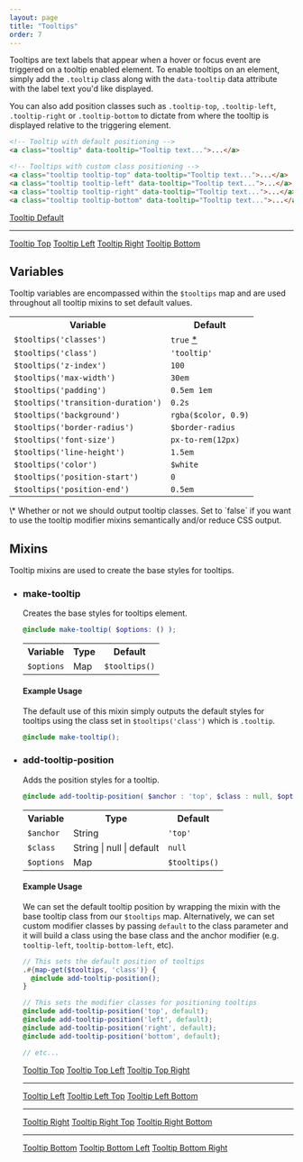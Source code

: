 ```yaml
---
layout: page
title: "Tooltips"
order: 7
---
```


Tooltips are text labels that appear when a hover or focus event are triggered on a tooltip enabled element. To enable tooltips on an element, simply add the `.tooltip` class along with the `data-tooltip` data attribute with the label text you'd like displayed.

You can also add position classes such as `.tooltip-top`, `.tooltip-left`, `.tooltip-right` or `.tooltip-bottom` to dictate from where the tooltip is displayed relative to the triggering element.

```html
<!-- Tooltip with default positioning -->
<a class="tooltip" data-tooltip="Tooltip text...">...</a>

<!-- Tooltips with custom class positioning -->
<a class="tooltip tooltip-top" data-tooltip="Tooltip text...">...</a>
<a class="tooltip tooltip-left" data-tooltip="Tooltip text...">...</a>
<a class="tooltip tooltip-right" data-tooltip="Tooltip text...">...</a>
<a class="tooltip tooltip-bottom" data-tooltip="Tooltip text...">...</a>
```

<div class="demo demo-tooltips">
  <a href="#" class="button tooltip" data-tooltip="Tooltip text here...">Tooltip Default</a>

  <hr>

  <a href="#" class="button tooltip tooltip-top" data-tooltip="Tooltip text here...">Tooltip Top</a>
  <a href="#" class="button tooltip tooltip-left" data-tooltip="Tooltip text here...">Tooltip Left</a>
  <a href="#" class="button tooltip tooltip-right" data-tooltip="Tooltip text here...">Tooltip Right</a>
  <a href="#" class="button tooltip tooltip-bottom" data-tooltip="Tooltip text here...">Tooltip Bottom</a>
</div><!-- .demo -->

## Variables

Tooltip variables are encompassed within the `$tooltips` map and are used throughout all tooltip mixins to set default values.

<table class="table table-docs">
  <tr>
    <th>Variable</th>
    <th>Default</th>
  </tr>
  <tr>
    <td><code>$tooltips('classes')</code></td>
    <td><code>true</code> <a href="#var-note-1">*</a></td>
  </tr>
  <tr>
    <td><code>$tooltips('class')</code></td>
    <td><code>'tooltip'</code></td>
  </tr>

  <tr>
    <td><code>$tooltips('z-index')</code></td>
    <td><code>100</code></td>
  </tr>
  <tr>
    <td><code>$tooltips('max-width')</code></td>
    <td><code>30em</code></td>
  </tr>
  <tr>
    <td><code>$tooltips('padding')</code></td>
    <td><code>0.5em 1em</code></td>
  </tr>
  <tr>
    <td><code>$tooltips('transition-duration')</code></td>
    <td><code>0.2s</code></td>
  </tr>

  <tr>
    <td><code>$tooltips('background')</code></td>
    <td><code>rgba($color, 0.9)</code></td>
  </tr>
  <tr>
    <td><code>$tooltips('border-radius')</code></td>
    <td><code>$border-radius</code></td>
  </tr>

  <tr>
    <td><code>$tooltips('font-size')</code></td>
    <td><code>px-to-rem(12px)</code></td>
  </tr>
  <tr>
    <td><code>$tooltips('line-height')</code></td>
    <td><code>1.5em</code></td>
  </tr>
  <tr>
    <td><code>$tooltips('color')</code></td>
    <td><code>$white</code></td>
  </tr>

  <tr>
    <td><code>$tooltips('position-start')</code></td>
    <td><code>0</code></td>
  </tr>
  <tr>
    <td><code>$tooltips('position-end')</code></td>
    <td><code>0.5em</code></td>
  </tr>

</table>

<div class="notice info" id="var-note-1" markdown="1">
\* Whether or not we should output tooltip classes. Set to `false` if you want to use the tooltip modifier mixins semantically and/or reduce CSS output.
</div>

## Mixins

Tooltip mixins are used to create the base styles for tooltips.

<ul class="list list-docs">

<li markdown="1">

### make-tooltip

Creates the base styles for tooltips element.

```scss
@include make-tooltip( $options: () );
```

<table class="table table-docs">
  <tr>
    <th>Variable</th>
    <th>Type</th>
    <th>Default</th>
  </tr>
  <tr>
    <td><code>$options</code></td>
    <td>Map</td>
    <td><code>$tooltips()</code></td>
  </tr>
</table>

#### Example Usage

The default use of this mixin simply outputs the default styles for tooltips using the class set in `$tooltips('class')` which is `.tooltip`.

```scss
@include make-tooltip();
```

</li>

<li markdown="1">

### add-tooltip-position

Adds the position styles for a tooltip.

```scss
@include add-tooltip-position( $anchor : 'top', $class : null, $options: () );
```

<table class="table table-docs">
  <tr>
    <th>Variable</th>
    <th>Type</th>
    <th>Default</th>
  </tr>
  <tr>
    <td><code>$anchor</code></td>
    <td>String</td>
    <td><code>'top'</code></td>
  </tr>
  <tr>
    <td><code>$class</code></td>
    <td>String | null | default</td>
    <td><code>null</code></td>
  </tr>
  <tr>
    <td><code>$options</code></td>
    <td>Map</td>
    <td><code>$tooltips()</code></td>
  </tr>
</table>

#### Example Usage

We can set the default tooltip position by wrapping the mixin with the base tooltip class from our `$tooltips` map. Alternatively, we can set custom modifier classes by passing `default` to the class parameter and it will build a class using the base class and the anchor modifier (e.g. `tooltip-left`, `tooltip-bottom-left`, etc).

```scss
// This sets the default position of tooltips
.#{map-get($tooltips, 'class')} {
  @include add-tooltip-position();
}

// This sets the modifier classes for positioning tooltips
@include add-tooltip-position('top', default);
@include add-tooltip-position('left', default);
@include add-tooltip-position('right', default);
@include add-tooltip-position('bottom', default);

// etc...
```

<div class="demo demo-tooltips">
  <a href="#" class="button tooltip tooltip-top" data-tooltip="Tooltip text here...">Tooltip Top</a>
  <a href="#" class="button tooltip tooltip-top-left" data-tooltip="Tooltip text here...">Tooltip Top Left</a>
  <a href="#" class="button tooltip tooltip-top-right" data-tooltip="Tooltip text here...">Tooltip Top Right</a>
  <hr>
  <a href="#" class="button tooltip tooltip-left" data-tooltip="Tooltip text here...">Tooltip Left</a>
  <a href="#" class="button tooltip tooltip-left-top" data-tooltip="Tooltip text here...">Tooltip Left Top</a>
  <a href="#" class="button tooltip tooltip-left-bottom" data-tooltip="Tooltip text here...">Tooltip Left Bottom</a>
  <hr>
  <a href="#" class="button tooltip tooltip-right" data-tooltip="Tooltip text here...">Tooltip Right</a>
  <a href="#" class="button tooltip tooltip-right-top" data-tooltip="Tooltip text here...">Tooltip Right Top</a>
  <a href="#" class="button tooltip tooltip-right-bottom" data-tooltip="Tooltip text here...">Tooltip Right Bottom</a>
  <hr>
  <a href="#" class="button tooltip tooltip-bottom" data-tooltip="Tooltip text here...">Tooltip Bottom</a>
  <a href="#" class="button tooltip tooltip-bottom-left" data-tooltip="Tooltip text here...">Tooltip Bottom Left</a>
  <a href="#" class="button tooltip tooltip-bottom-right" data-tooltip="Tooltip text here...">Tooltip Bottom Right</a>
</div><!-- .demo -->

</li>

</ul>
